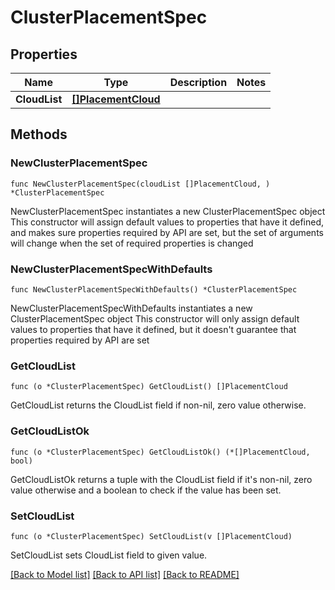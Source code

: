 # ClusterPlacementSpec

## Properties

Name | Type | Description | Notes
------------ | ------------- | ------------- | -------------
**CloudList** | [**[]PlacementCloud**](PlacementCloud.md) |  | 

## Methods

### NewClusterPlacementSpec

`func NewClusterPlacementSpec(cloudList []PlacementCloud, ) *ClusterPlacementSpec`

NewClusterPlacementSpec instantiates a new ClusterPlacementSpec object
This constructor will assign default values to properties that have it defined,
and makes sure properties required by API are set, but the set of arguments
will change when the set of required properties is changed

### NewClusterPlacementSpecWithDefaults

`func NewClusterPlacementSpecWithDefaults() *ClusterPlacementSpec`

NewClusterPlacementSpecWithDefaults instantiates a new ClusterPlacementSpec object
This constructor will only assign default values to properties that have it defined,
but it doesn't guarantee that properties required by API are set

### GetCloudList

`func (o *ClusterPlacementSpec) GetCloudList() []PlacementCloud`

GetCloudList returns the CloudList field if non-nil, zero value otherwise.

### GetCloudListOk

`func (o *ClusterPlacementSpec) GetCloudListOk() (*[]PlacementCloud, bool)`

GetCloudListOk returns a tuple with the CloudList field if it's non-nil, zero value otherwise
and a boolean to check if the value has been set.

### SetCloudList

`func (o *ClusterPlacementSpec) SetCloudList(v []PlacementCloud)`

SetCloudList sets CloudList field to given value.



[[Back to Model list]](../README.md#documentation-for-models) [[Back to API list]](../README.md#documentation-for-api-endpoints) [[Back to README]](../README.md)


